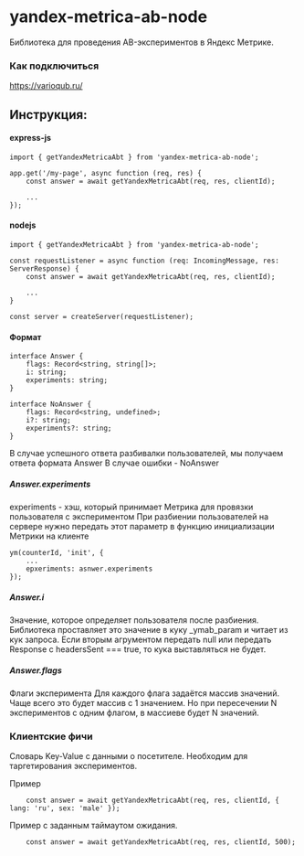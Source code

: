 # yandex-metrica-ab-node

Библиотека для проведения AB-экспериментов в Яндекс Метрике.

### Как подключиться
https://varioqub.ru/

## Инструкция:
#### express-js
```
import { getYandexMetricaAbt } from 'yandex-metrica-ab-node';

app.get('/my-page', async function (req, res) {
    const answer = await getYandexMetricaAbt(req, res, clientId);

    ...
});
```

#### nodejs
```
import { getYandexMetricaAbt } from 'yandex-metrica-ab-node';

const requestListener = async function (req: IncomingMessage, res: ServerResponse) {
    const answer = await getYandexMetricaAbt(req, res, clientId);

    ...
}

const server = createServer(requestListener);
```

#### Формат
```
interface Answer {
    flags: Record<string, string[]>;
    i: string;
    experiments: string;
}

interface NoAnswer {
    flags: Record<string, undefined>;
    i?: string;
    experiments?: string;
}
```
В случае успешного ответа разбивалки пользователей, мы получаем ответа формата Answer
В случае ошибки - NoAnswer


##### Answer.experiments
experiments - хэш, который принимает Метрика для провязки пользователя с экспериментом
При разбиении пользователей на сервере нужно передать этот параметр в функцию инициализации Метрики на клиенте
```
ym(counterId, 'init', {
    ...
    epxeriments: asnwer.experiments
});
```

##### Answer.i
Значение, которое определяет пользователя после разбиения.
Библиотека проставляет это значение в куку _ymab_param и читает из кук запроса.
Если вторым агрументом передать null или передать Response с headersSent === true, то кука выставляться не будет.

##### Answer.flags
Флаги эксперимента
Для каждого флага задаётся массив значений.
Чаще всего это будет массив с 1 значением.
Но при пересечении N экспериментов с одним флагом, в массиеве будет N значений.


### Клиентские фичи
Словарь Key-Value с данными о посетителе.
Необходим для таргетирования экспериментов.

Пример
```
    const answer = await getYandexMetricaAbt(req, res, clientId, { lang: 'ru', sex: 'male' });
```

Пример с заданным таймаутом ожидания.
```
    const answer = await getYandexMetricaAbt(req, res, clientId, 500);
```
